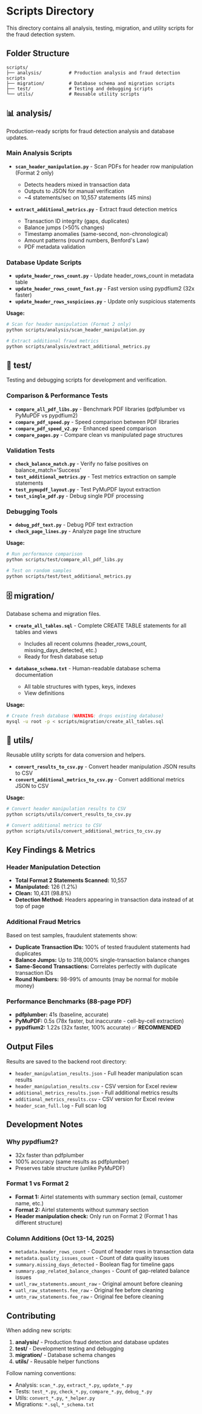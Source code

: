 # Scripts Directory

This directory contains all analysis, testing, migration, and utility scripts for the fraud detection system.

## Folder Structure

```
scripts/
├── analysis/          # Production analysis and fraud detection scripts
├── migration/         # Database schema and migration scripts
├── test/              # Testing and debugging scripts
└── utils/             # Reusable utility scripts
```

## 📊 analysis/

Production-ready scripts for fraud detection analysis and database updates.

### Main Analysis Scripts
- **`scan_header_manipulation.py`** - Scan PDFs for header row manipulation (Format 2 only)
  - Detects headers mixed in transaction data
  - Outputs to JSON for manual verification
  - ~4 statements/sec on 10,557 statements (45 mins)

- **`extract_additional_metrics.py`** - Extract fraud detection metrics
  - Transaction ID integrity (gaps, duplicates)
  - Balance jumps (>50% changes)
  - Timestamp anomalies (same-second, non-chronological)
  - Amount patterns (round numbers, Benford's Law)
  - PDF metadata validation

### Database Update Scripts
- **`update_header_rows_count.py`** - Update header_rows_count in metadata table
- **`update_header_rows_count_fast.py`** - Fast version using pypdfium2 (32x faster)
- **`update_header_rows_suspicious.py`** - Update only suspicious statements

**Usage:**
```bash
# Scan for header manipulation (Format 2 only)
python scripts/analysis/scan_header_manipulation.py

# Extract additional fraud metrics
python scripts/analysis/extract_additional_metrics.py
```

## 🧪 test/

Testing and debugging scripts for development and verification.

### Comparison & Performance Tests
- **`compare_all_pdf_libs.py`** - Benchmark PDF libraries (pdfplumber vs PyMuPDF vs pypdfium2)
- **`compare_pdf_speed.py`** - Speed comparison between PDF libraries
- **`compare_pdf_speed_v2.py`** - Enhanced speed comparison
- **`compare_pages.py`** - Compare clean vs manipulated page structures

### Validation Tests
- **`check_balance_match.py`** - Verify no false positives on balance_match='Success'
- **`test_additional_metrics.py`** - Test metrics extraction on sample statements
- **`test_pymupdf_layout.py`** - Test PyMuPDF layout extraction
- **`test_single_pdf.py`** - Debug single PDF processing

### Debugging Tools
- **`debug_pdf_text.py`** - Debug PDF text extraction
- **`check_page_lines.py`** - Analyze page line structure

**Usage:**
```bash
# Run performance comparison
python scripts/test/compare_all_pdf_libs.py

# Test on random samples
python scripts/test/test_additional_metrics.py
```

## 🗄️ migration/

Database schema and migration files.

- **`create_all_tables.sql`** - Complete CREATE TABLE statements for all tables and views
  - Includes all recent columns (header_rows_count, missing_days_detected, etc.)
  - Ready for fresh database setup

- **`database_schema.txt`** - Human-readable database schema documentation
  - All table structures with types, keys, indexes
  - View definitions

**Usage:**
```bash
# Create fresh database (WARNING: drops existing database)
mysql -u root -p < scripts/migration/create_all_tables.sql
```

## 🔧 utils/

Reusable utility scripts for data conversion and helpers.

- **`convert_results_to_csv.py`** - Convert header manipulation JSON results to CSV
- **`convert_additional_metrics_to_csv.py`** - Convert additional metrics JSON to CSV

**Usage:**
```bash
# Convert header manipulation results to CSV
python scripts/utils/convert_results_to_csv.py

# Convert additional metrics to CSV
python scripts/utils/convert_additional_metrics_to_csv.py
```

## Key Findings & Metrics

### Header Manipulation Detection
- **Total Format 2 Statements Scanned:** 10,557
- **Manipulated:** 126 (1.2%)
- **Clean:** 10,431 (98.8%)
- **Detection Method:** Headers appearing in transaction data instead of at top of page

### Additional Fraud Metrics
Based on test samples, fraudulent statements show:
- **Duplicate Transaction IDs:** 100% of tested fraudulent statements had duplicates
- **Balance Jumps:** Up to 318,000% single-transaction balance changes
- **Same-Second Transactions:** Correlates perfectly with duplicate transaction IDs
- **Round Numbers:** 98-99% of amounts (may be normal for mobile money)

### Performance Benchmarks (88-page PDF)
- **pdfplumber:** 41s (baseline, accurate)
- **PyMuPDF:** 0.5s (78x faster, but inaccurate - cell-by-cell extraction)
- **pypdfium2:** 1.22s (32x faster, 100% accurate) ✅ **RECOMMENDED**

## Output Files

Results are saved to the backend root directory:
- `header_manipulation_results.json` - Full header manipulation scan results
- `header_manipulation_results.csv` - CSV version for Excel review
- `additional_metrics_results.json` - Full additional metrics results
- `additional_metrics_results.csv` - CSV version for Excel review
- `header_scan_full.log` - Full scan log

## Development Notes

### Why pypdfium2?
- 32x faster than pdfplumber
- 100% accuracy (same results as pdfplumber)
- Preserves table structure (unlike PyMuPDF)

### Format 1 vs Format 2
- **Format 1:** Airtel statements with summary section (email, customer name, etc.)
- **Format 2:** Airtel statements without summary section
- **Header manipulation check:** Only run on Format 2 (Format 1 has different structure)

### Column Additions (Oct 13-14, 2025)
- `metadata.header_rows_count` - Count of header rows in transaction data
- `metadata.quality_issues_count` - Count of data quality issues
- `summary.missing_days_detected` - Boolean flag for timeline gaps
- `summary.gap_related_balance_changes` - Count of gap-related balance issues
- `uatl_raw_statements.amount_raw` - Original amount before cleaning
- `uatl_raw_statements.fee_raw` - Original fee before cleaning
- `umtn_raw_statements.fee_raw` - Original fee before cleaning

## Contributing

When adding new scripts:
1. **analysis/** - Production fraud detection and database updates
2. **test/** - Development testing and debugging
3. **migration/** - Database schema changes
4. **utils/** - Reusable helper functions

Follow naming conventions:
- Analysis: `scan_*.py`, `extract_*.py`, `update_*.py`
- Tests: `test_*.py`, `check_*.py`, `compare_*.py`, `debug_*.py`
- Utils: `convert_*.py`, `*_helper.py`
- Migrations: `*.sql`, `*_schema.txt`
